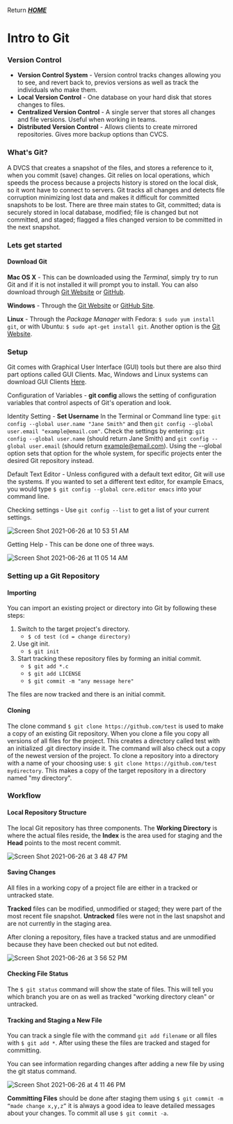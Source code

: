 Return [**_HOME_**](https://DustinHall.github.io/reading-notes)

# Intro to Git

### Version Control 

* **Version Control System** - Version control tracks changes allowing you to see, and revert back to, previos versions as well as track the individuals who make them.
* **Local Version Control** - One database on your hard disk that stores changes to files.
* **Centralized Version Control** - A single server that stores all changes and file versions. Useful when working in teams.
* **Distributed Version Control** - Allows clients to create mirrored repositories. Gives more backup options than CVCS.

### What's Git?
A DVCS that creates a snapshot of the files, and stores a reference to it, when you commit (save) changes. Git relies on local operations, which speeds the process because a projects history is stored on the local disk, so it wont have to connect to servers. Git tracks all changes and detects file corruption minimizing lost data and makes it difficult for committed snapshots to be lost. There are three main states to Git, committed; data is securely stored in local database, modified; file is changed but not committed, and staged; flagged a files changed version to be committed in the next snapshot.

### Lets get started
#### Download Git

**Mac OS X** - This can be downloaded using the *Terminal*, simply try to run Git and if it is not installed it will prompt you to install. You can also download through [Git Website](http://git-scm.com/download/mac) or [GitHub](http://mac.github.com). 

**Windows** - Through the [Git Website](http://git-scm.com/download/win) or [GitHub Site](http://windows.github.com/).

**Linux** - Through the *Package Manager* with Fedora: `$ sudo yum install git`, or with Ubuntu: `$ sudo apt-get install git`. Another option is the [Git Website](http://git-scm.com/download/linux).

### Setup

Git comes with Graphical User Interface (GUI) tools but there are also third part options called GUI Clients. Mac, Windows and Linux systems can download GUI Clients [Here](https://git-scm.com/downloads/guis).

Configuration of Variables - **git config** allows the setting of configuration variables that control aspects of Git's operation and look. 

Identity Setting - **Set Username** In the Terminal or Command line type: `git config --global user.name "Jane Smith"` and then `git config --global user.email "example@email.com"`. Check the settings by entering: `git config --global user.name` (should return Jane Smith) and `git config --global user.email` (should return example@email.com). Using the --global option sets that option for the whole system, for specific projects enter the desired Git repository instead.  

Default Text Editor - Unless configured with a default text editor, Git will use the systems. If you wanted to set a different text editor, for example Emacs, you would type `$ git config --global core.editor emacs` into your command line.  

Checking settings - Use `git config --list` to get a list of your current settings. 

![Screen Shot 2021-06-26 at 10 53 51 AM](https://user-images.githubusercontent.com/84751034/123517003-ee6f0f80-d66c-11eb-9f71-f715f5e33b2d.png)

Getting Help - This can be done one of three ways.

![Screen Shot 2021-06-26 at 11 05 14 AM](https://user-images.githubusercontent.com/84751034/123517346-71449a00-d66e-11eb-90b4-3d0312b0f9fc.png)

### Setting up a Git Repository
#### Importing 

You can import an existing project or directory into Git by following these steps:

1. Switch to the target project's directory. 
   - `$ cd test (cd = change directory)`
2. Use git init.
   - `$ git init`
3. Start tracking these repository files by forming an initial commit.
   - `$ git add *.c`
   - `$ git add LICENSE`
   - `$ git commit -m "any message here"`

The files are now tracked and there is an initial commit. 

#### Cloning

The clone command `$ git clone https://github.com/test` is used to make a copy of an existing Git repository. When you clone a file you copy all versions of all files for the project. This creates a directory called test with an initialized .git directory inside it. The command will also check out a copy of the newest version of the project. To clone a repository into a directory with a name of your choosing use: `$ git clone https://github.com/test mydirectory`. This makes a copy of the target repository in a directory named "my directory".  

### Workflow
#### Local Repository Structure

The local Git repository has three components. The **Working Directory** is where the actual files reside, the **Index** is the area used for staging and the **Head** points to the most recent commit.

![Screen Shot 2021-06-26 at 3 48 47 PM](https://user-images.githubusercontent.com/84751034/123524118-1de64200-d696-11eb-9d02-bef312da53dd.png)

#### Saving Changes 

All files in a working copy of a project file are either in a tracked or untracked state. 

**Tracked** files can be modified, unmodified or staged; they were part of the most recent file snapshot. **Untracked** files were not in the last snapshot and are not currently in the staging area. 

After cloning a repository, files have a tracked status and are unmodified because they have been checked out but not edited. 

![Screen Shot 2021-06-26 at 3 56 52 PM](https://user-images.githubusercontent.com/84751034/123524287-32770a00-d697-11eb-8c3c-ce8f55cee553.png)

#### Checking File Status

The `$ git status` command will show the state of files. This will tell you which branch you are on as well as tracked "working directory clean" or untracked.  

#### Tracking and Staging a New File 

You can track a single file with the command `git add filename` or all files with `$ git add *`. After using these the files are tracked and staged for committing.  

You can see information regarding changes after adding a new file by using the git status command. 

![Screen Shot 2021-06-26 at 4 11 46 PM](https://user-images.githubusercontent.com/84751034/123524573-4f144180-d699-11eb-952a-f506c7f84f34.png)

**Committing Files** should be done after staging them using `$ git commit -m “made change x,y,z”` it is always a good idea to leave detailed messages about your changes. To commit all use `$ git commit -a`.

